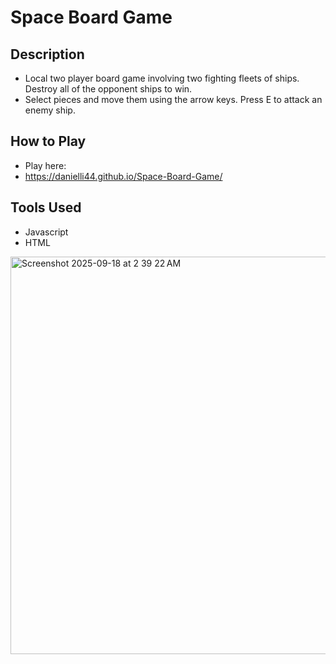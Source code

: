 # Space Board Game

## Description
* Local two player board game involving two fighting fleets of ships. Destroy all of the opponent ships to win.
* Select pieces and move them using the arrow keys. Press E to attack an enemy ship.

## How to Play
* Play here:
* https://danielli44.github.io/Space-Board-Game/

## Tools Used
* Javascript
* HTML

<img width="1069" height="636" alt="Screenshot 2025-09-18 at 2 39 22 AM" src="https://github.com/user-attachments/assets/5b5a7ef9-1260-4650-9010-6b42422aff53" />



